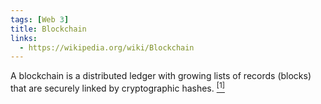 ```yaml
---
tags: [Web 3]
title: Blockchain
links:
  - https://wikipedia.org/wiki/Blockchain
---
```


A blockchain is a distributed ledger with growing lists of records (blocks) that are securely linked by cryptographic hashes. [<sup>[1]</sup>]({{page.links[0]}})